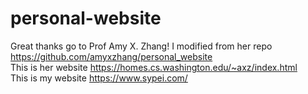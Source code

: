 # personal-website
Great thanks go to Prof Amy X. Zhang! I modified from her repo https://github.com/amyxzhang/personal_website
</br> This is her website https://homes.cs.washington.edu/~axz/index.html
</br>
This is my website https://www.sypei.com/
